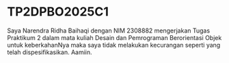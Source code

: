 # TP2DPBO2025C1

Saya Narendra Ridha Baihaqi dengan NIM 2308882 mengerjakan Tugas Praktikum 2 dalam mata kuliah Desain dan Pemrograman Berorientasi Objek untuk keberkahanNya maka saya tidak melakukan kecurangan seperti yang telah dispesifikasikan. Aamiin.
